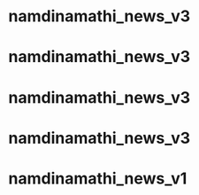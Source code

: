 # namdinamathi_news_v3
# namdinamathi_news_v3
# namdinamathi_news_v3
# namdinamathi_news_v3
# namdinamathi_news_v1
